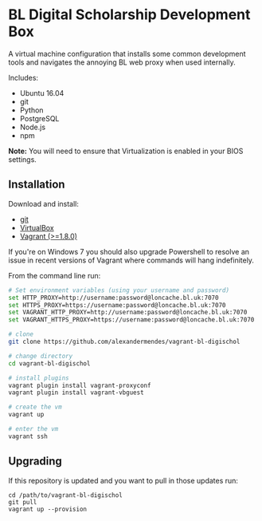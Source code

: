 # BL Digital Scholarship Development Box

A virtual machine configuration that installs some common development tools and navigates the annoying BL web proxy when used internally.

Includes:

- Ubuntu 16.04
- git
- Python
- PostgreSQL
- Node.js
- npm

**Note:** You will need to ensure that Virtualization is enabled in your BIOS settings.

## Installation

Download and install:
- [git](https://git-scm.com/downloads)
- [VirtualBox](https://www.virtualbox.org/)
- [Vagrant (>=1.8.0)](https://www.vagrantup.com/)

If you're on Windows 7 you should also upgrade Powershell to resolve an issue in recent versions of Vagrant where commands will hang indefinitely.

From the command line run:

``` bash
# Set environment variables (using your username and password)
set HTTP_PROXY=http://username:password@loncache.bl.uk:7070
set HTTPS_PROXY=https://username:password@loncache.bl.uk:7070
set VAGRANT_HTTP_PROXY=http://username:password@loncache.bl.uk:7070
set VAGRANT_HTTPS_PROXY=https://username:password@loncache.bl.uk:7070

# clone
git clone https://github.com/alexandermendes/vagrant-bl-digischol

# change directory
cd vagrant-bl-digischol

# install plugins
vagrant plugin install vagrant-proxyconf
vagrant plugin install vagrant-vbguest

# create the vm
vagrant up

# enter the vm
vagrant ssh
```

## Upgrading

If this repository is updated and you want to pull in those updates run:

```
cd /path/to/vagrant-bl-digischol
git pull
vagrant up --provision
```
